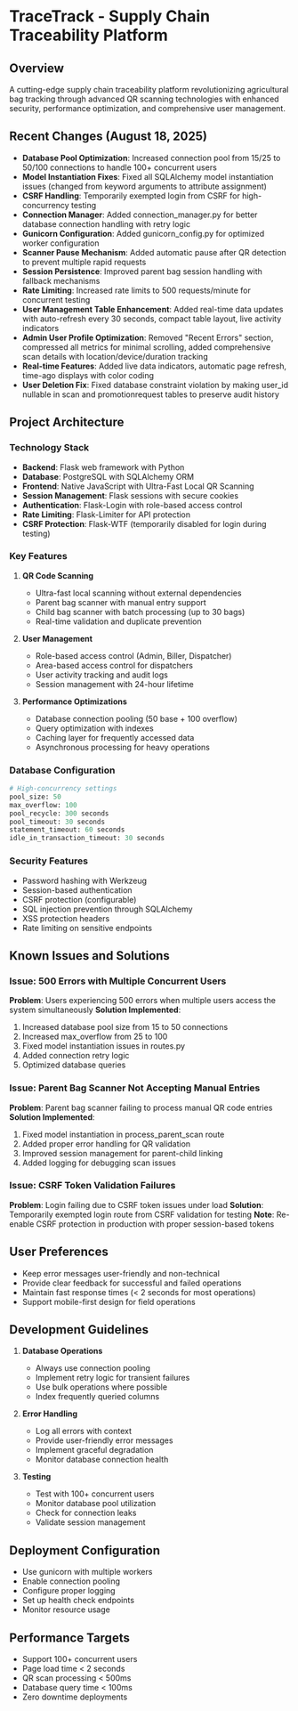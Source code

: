 # TraceTrack - Supply Chain Traceability Platform

## Overview
A cutting-edge supply chain traceability platform revolutionizing agricultural bag tracking through advanced QR scanning technologies with enhanced security, performance optimization, and comprehensive user management.

## Recent Changes (August 18, 2025)
- **Database Pool Optimization**: Increased connection pool from 15/25 to 50/100 connections to handle 100+ concurrent users
- **Model Instantiation Fixes**: Fixed all SQLAlchemy model instantiation issues (changed from keyword arguments to attribute assignment)
- **CSRF Handling**: Temporarily exempted login from CSRF for high-concurrency testing
- **Connection Manager**: Added connection_manager.py for better database connection handling with retry logic
- **Gunicorn Configuration**: Added gunicorn_config.py for optimized worker configuration
- **Scanner Pause Mechanism**: Added automatic pause after QR detection to prevent multiple rapid requests
- **Session Persistence**: Improved parent bag session handling with fallback mechanisms
- **Rate Limiting**: Increased rate limits to 500 requests/minute for concurrent testing
- **User Management Table Enhancement**: Added real-time data updates with auto-refresh every 30 seconds, compact table layout, live activity indicators
- **Admin User Profile Optimization**: Removed "Recent Errors" section, compressed all metrics for minimal scrolling, added comprehensive scan details with location/device/duration tracking
- **Real-time Features**: Added live data indicators, automatic page refresh, time-ago displays with color coding
- **User Deletion Fix**: Fixed database constraint violation by making user_id nullable in scan and promotionrequest tables to preserve audit history

## Project Architecture

### Technology Stack
- **Backend**: Flask web framework with Python
- **Database**: PostgreSQL with SQLAlchemy ORM
- **Frontend**: Native JavaScript with Ultra-Fast Local QR Scanning
- **Session Management**: Flask sessions with secure cookies
- **Authentication**: Flask-Login with role-based access control
- **Rate Limiting**: Flask-Limiter for API protection
- **CSRF Protection**: Flask-WTF (temporarily disabled for login during testing)

### Key Features
1. **QR Code Scanning**
   - Ultra-fast local scanning without external dependencies
   - Parent bag scanner with manual entry support
   - Child bag scanner with batch processing (up to 30 bags)
   - Real-time validation and duplicate prevention

2. **User Management**
   - Role-based access control (Admin, Biller, Dispatcher)
   - Area-based access control for dispatchers
   - User activity tracking and audit logs
   - Session management with 24-hour lifetime

3. **Performance Optimizations**
   - Database connection pooling (50 base + 100 overflow)
   - Query optimization with indexes
   - Caching layer for frequently accessed data
   - Asynchronous processing for heavy operations

### Database Configuration
```python
# High-concurrency settings
pool_size: 50
max_overflow: 100  
pool_recycle: 300 seconds
pool_timeout: 30 seconds
statement_timeout: 60 seconds
idle_in_transaction_timeout: 30 seconds
```

### Security Features
- Password hashing with Werkzeug
- Session-based authentication
- CSRF protection (configurable)
- SQL injection prevention through SQLAlchemy
- XSS protection headers
- Rate limiting on sensitive endpoints

## Known Issues and Solutions

### Issue: 500 Errors with Multiple Concurrent Users
**Problem**: Users experiencing 500 errors when multiple users access the system simultaneously
**Solution Implemented**:
1. Increased database pool size from 15 to 50 connections
2. Increased max_overflow from 25 to 100
3. Fixed model instantiation issues in routes.py
4. Added connection retry logic
5. Optimized database queries

### Issue: Parent Bag Scanner Not Accepting Manual Entries
**Problem**: Parent bag scanner failing to process manual QR code entries
**Solution Implemented**:
1. Fixed model instantiation in process_parent_scan route
2. Added proper error handling for QR validation
3. Improved session management for parent-child linking
4. Added logging for debugging scan issues

### Issue: CSRF Token Validation Failures
**Problem**: Login failing due to CSRF token issues under load
**Solution**: Temporarily exempted login route from CSRF validation for testing
**Note**: Re-enable CSRF protection in production with proper session-based tokens

## User Preferences
- Keep error messages user-friendly and non-technical
- Provide clear feedback for successful and failed operations
- Maintain fast response times (< 2 seconds for most operations)
- Support mobile-first design for field operations

## Development Guidelines
1. **Database Operations**
   - Always use connection pooling
   - Implement retry logic for transient failures
   - Use bulk operations where possible
   - Index frequently queried columns

2. **Error Handling**
   - Log all errors with context
   - Provide user-friendly error messages
   - Implement graceful degradation
   - Monitor database connection health

3. **Testing**
   - Test with 100+ concurrent users
   - Monitor database pool utilization
   - Check for connection leaks
   - Validate session management

## Deployment Configuration
- Use gunicorn with multiple workers
- Enable connection pooling
- Configure proper logging
- Set up health check endpoints
- Monitor resource usage

## Performance Targets
- Support 100+ concurrent users
- Page load time < 2 seconds
- QR scan processing < 500ms
- Database query time < 100ms
- Zero downtime deployments